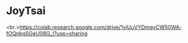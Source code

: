 # JoyTsai
<br.>https://colab.research.google.com/drive/1yiUuVYDmqvCW50WA-fOQnbg5GeU08G_I?usp=sharing
